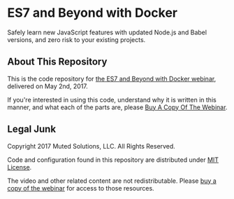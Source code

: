 # ES7 and Beyond with Docker

Safely learn new JavaScript features with updated Node.js and Babel versions, and zero risk to your existing projects.

## About This Repository

This is the code repository for [the ES7 and Beyond with Docker webinar](https://sub.watchmecode.net/es7-and-beyond), delivered on May 2nd, 2017. 

If you're interested in using this code, understand why it is written in this manner, and what each of the parts are, please [Buy A Copy Of The Webinar](https://sub.watchmecode.net/es7-and-beyond).

## Legal Junk

Copyright 2017 Muted Solutions, LLC. All Rights Reserved.

Code and configuration found in this repository are distributed under [MIT License](https://mutedsolutions.mit-license.org).

The video and other related content are not redistributable. Please [buy a copy of the webinar](https://sub.watchmecode.net/caching-node-modules-in-docker/) for access to those resources.
